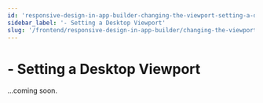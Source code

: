 ```yaml
---
id: 'responsive-design-in-app-builder-changing-the-viewport-setting-a-desktop-viewport'
sidebar_label: '- Setting a Desktop Viewport'
slug: '/frontend/responsive-design-in-app-builder/changing-the-viewport/setting-a-desktop-viewport'
---
```


# - Setting a Desktop Viewport

...coming soon.

